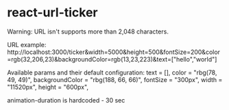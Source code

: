 # react-url-ticker

Warning: URL isn't supports more than 2,048 characters.

URL example:
http://localhost:3000/ticker&width=5000&height=500&fontSize=200&color=rgb(32,206,23)&backgroundColor=rgb(13,23,223)&text=["hello","world"]

Available params and their default configuration:
text = [],
color = "rbg(78, 49, 49)",
backgroundColor = "rbg(188, 66, 66)",
fontSize = "300px",
width = "11520px",
height = "600px",

animation-duration is hardcoded - 30 sec

